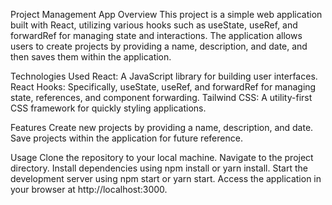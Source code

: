 Project Management App
Overview
This project is a simple web application built with React, utilizing various hooks such as useState, useRef, and forwardRef for managing state and interactions. The application allows users to create projects by providing a name, description, and date, and then saves them within the application.

Technologies Used
React: A JavaScript library for building user interfaces.
React Hooks: Specifically, useState, useRef, and forwardRef for managing state, references, and component forwarding.
Tailwind CSS: A utility-first CSS framework for quickly styling applications.

Features
Create new projects by providing a name, description, and date.
Save projects within the application for future reference.

Usage
Clone the repository to your local machine.
Navigate to the project directory.
Install dependencies using npm install or yarn install.
Start the development server using npm start or yarn start.
Access the application in your browser at http://localhost:3000.
